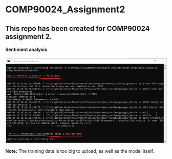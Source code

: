 # COMP90024_Assignment2
This repo has been created for COMP90024 assignment 2.
-----
#### Sentiment analysis
![sentiment analysis](https://github.com/KimMeen/COMP90024_Assignment2/blob/master/docs/result.jpg)

**Note:** The training data is too big to upload, as well as the model itself. 
